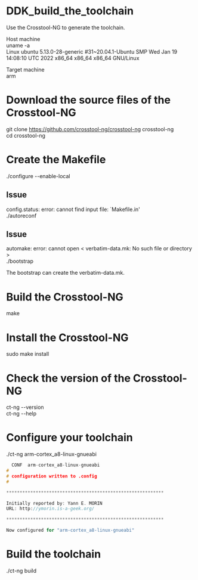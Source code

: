 # DDK_build_the_toolchain
Use the Crosstool-NG to generate the toolchain. <br/>

Host machine <br/>
uname -a <br/>
Linux ubuntu 5.13.0-28-generic #31~20.04.1-Ubuntu SMP Wed Jan 19 14:08:10 UTC 2022 x86_64 x86_64 x86_64 GNU/Linux 
&nbsp;

Target machine <br/>
arm &nbsp;

# Download the source files of the Crosstool-NG
git clone https://github.com/crosstool-ng/crosstool-ng crosstool-ng <br/>
cd crosstool-ng &nbsp;

# Create the Makefile
./configure --enable-local <br/>

## Issue
config.status: error: cannot find input file: `Makefile.in' <br/>
./autoreconf &nbsp;

## Issue
automake: error: cannot open < verbatim-data.mk: No such file or directory > <br/>
./bootstrap &nbsp;

The bootstrap can create the verbatim-data.mk. &nbsp;

# Build the Crosstool-NG
make &nbsp;

# Install the Crosstool-NG
sudo make install &nbsp;

# Check the version of the Crosstool-NG 
ct-ng --version <br/>
ct-ng --help &nbsp;

# Configure your toolchain
./ct-ng arm-cortex_a8-linux-gnueabi &nbsp;

```C
  CONF  arm-cortex_a8-linux-gnueabi 
# 
# configuration written to .config
# 

*********************************************************** 

Initially reported by: Yann E. MORIN 
URL: http://ymorin.is-a-geek.org/ 

***********************************************************

Now configured for "arm-cortex_a8-linux-gnueabi" 

```

# Build the toolchain
./ct-ng build &nbsp;
